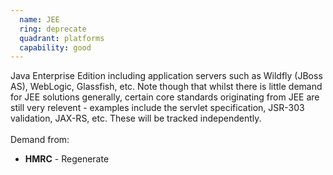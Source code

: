 ```yaml
---
  name: JEE
  ring: deprecate
  quadrant: platforms
  capability: good
---
```

Java Enterprise Edition including application servers such as Wildfly (JBoss AS), WebLogic, Glassfish, etc. Note though that whilst there is little demand for JEE solutions generally, certain core standards originating from JEE are still very relevent - examples include the servlet specification, JSR-303 validation, JAX-RS, etc. These will be tracked independently.
<br/><br/>Demand from: <ul><li><strong>HMRC</strong> - Regenerate</li></ul>
